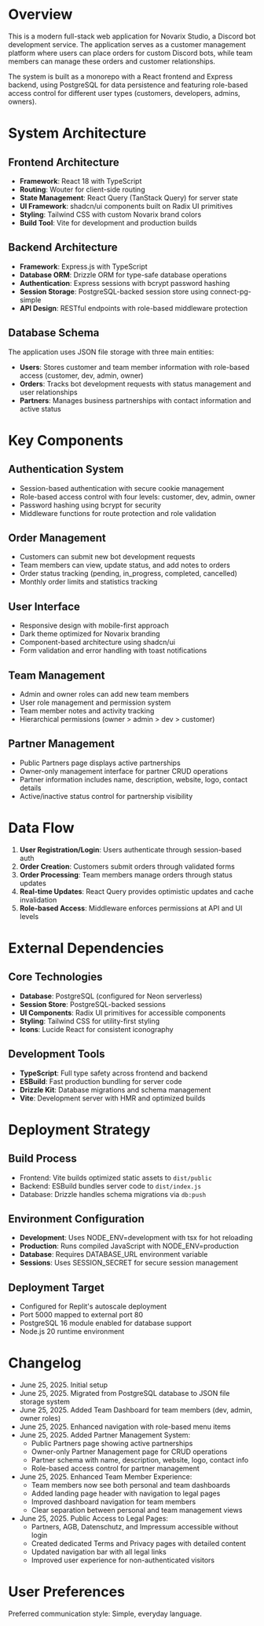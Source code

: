 # Overview

This is a modern full-stack web application for Novarix Studio, a Discord bot development service. The application serves as a customer management platform where users can place orders for custom Discord bots, while team members can manage these orders and customer relationships.

The system is built as a monorepo with a React frontend and Express backend, using PostgreSQL for data persistence and featuring role-based access control for different user types (customers, developers, admins, owners).

# System Architecture

## Frontend Architecture
- **Framework**: React 18 with TypeScript
- **Routing**: Wouter for client-side routing
- **State Management**: React Query (TanStack Query) for server state
- **UI Framework**: shadcn/ui components built on Radix UI primitives
- **Styling**: Tailwind CSS with custom Novarix brand colors
- **Build Tool**: Vite for development and production builds

## Backend Architecture
- **Framework**: Express.js with TypeScript
- **Database ORM**: Drizzle ORM for type-safe database operations
- **Authentication**: Express sessions with bcrypt password hashing
- **Session Storage**: PostgreSQL-backed session store using connect-pg-simple
- **API Design**: RESTful endpoints with role-based middleware protection

## Database Schema
The application uses JSON file storage with three main entities:
- **Users**: Stores customer and team member information with role-based access (customer, dev, admin, owner)
- **Orders**: Tracks bot development requests with status management and user relationships
- **Partners**: Manages business partnerships with contact information and active status

# Key Components

## Authentication System
- Session-based authentication with secure cookie management
- Role-based access control with four levels: customer, dev, admin, owner
- Password hashing using bcrypt for security
- Middleware functions for route protection and role validation

## Order Management
- Customers can submit new bot development requests
- Team members can view, update status, and add notes to orders
- Order status tracking (pending, in_progress, completed, cancelled)
- Monthly order limits and statistics tracking

## User Interface
- Responsive design with mobile-first approach
- Dark theme optimized for Novarix branding
- Component-based architecture using shadcn/ui
- Form validation and error handling with toast notifications

## Team Management
- Admin and owner roles can add new team members
- User role management and permission system
- Team member notes and activity tracking
- Hierarchical permissions (owner > admin > dev > customer)

## Partner Management
- Public Partners page displays active partnerships
- Owner-only management interface for partner CRUD operations
- Partner information includes name, description, website, logo, contact details
- Active/inactive status control for partnership visibility

# Data Flow

1. **User Registration/Login**: Users authenticate through session-based auth
2. **Order Creation**: Customers submit orders through validated forms
3. **Order Processing**: Team members manage orders through status updates
4. **Real-time Updates**: React Query provides optimistic updates and cache invalidation
5. **Role-based Access**: Middleware enforces permissions at API and UI levels

# External Dependencies

## Core Technologies
- **Database**: PostgreSQL (configured for Neon serverless)
- **Session Store**: PostgreSQL-backed sessions
- **UI Components**: Radix UI primitives for accessible components
- **Styling**: Tailwind CSS for utility-first styling
- **Icons**: Lucide React for consistent iconography

## Development Tools
- **TypeScript**: Full type safety across frontend and backend
- **ESBuild**: Fast production bundling for server code
- **Drizzle Kit**: Database migrations and schema management
- **Vite**: Development server with HMR and optimized builds

# Deployment Strategy

## Build Process
- Frontend: Vite builds optimized static assets to `dist/public`
- Backend: ESBuild bundles server code to `dist/index.js`
- Database: Drizzle handles schema migrations via `db:push`

## Environment Configuration
- **Development**: Uses NODE_ENV=development with tsx for hot reloading
- **Production**: Runs compiled JavaScript with NODE_ENV=production
- **Database**: Requires DATABASE_URL environment variable
- **Sessions**: Uses SESSION_SECRET for secure session management

## Deployment Target
- Configured for Replit's autoscale deployment
- Port 5000 mapped to external port 80
- PostgreSQL 16 module enabled for database support
- Node.js 20 runtime environment

# Changelog

- June 25, 2025. Initial setup
- June 25, 2025. Migrated from PostgreSQL database to JSON file storage system
- June 25, 2025. Added Team Dashboard for team members (dev, admin, owner roles)
- June 25, 2025. Enhanced navigation with role-based menu items
- June 25, 2025. Added Partner Management System:
  - Public Partners page showing active partnerships
  - Owner-only Partner Management page for CRUD operations
  - Partner schema with name, description, website, logo, contact info
  - Role-based access control for partner management
- June 25, 2025. Enhanced Team Member Experience:
  - Team members now see both personal and team dashboards
  - Added landing page header with navigation to legal pages
  - Improved dashboard navigation for team members
  - Clear separation between personal and team management views
- June 25, 2025. Public Access to Legal Pages:
  - Partners, AGB, Datenschutz, and Impressum accessible without login
  - Created dedicated Terms and Privacy pages with detailed content
  - Updated navigation bar with all legal links
  - Improved user experience for non-authenticated visitors

# User Preferences

Preferred communication style: Simple, everyday language.